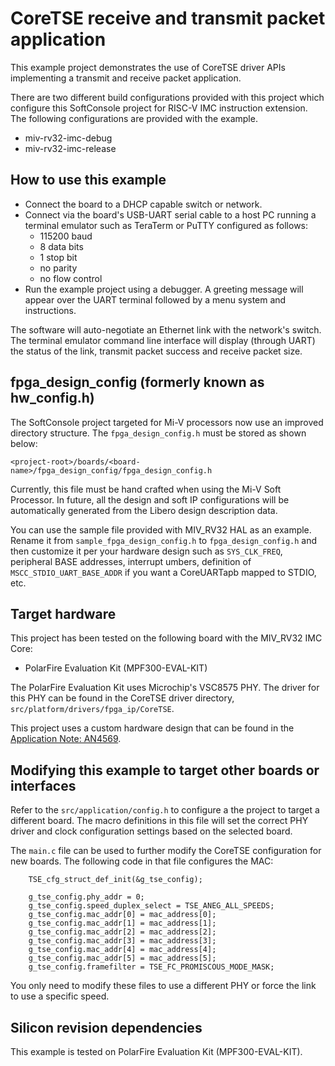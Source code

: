 # CoreTSE receive and transmit packet application

This example project demonstrates the use of CoreTSE driver APIs implementing a
transmit and receive packet application.

There are two different build configurations provided with this project which
configure this SoftConsole project for RISC-V IMC instruction extension.
The following configurations are provided with the example.

- miv-rv32-imc-debug
- miv-rv32-imc-release

## How to use this example

- Connect the board to a DHCP capable switch or network.
- Connect via the board's USB-UART serial cable to a host PC running a terminal
  emulator such as TeraTerm or PuTTY configured as follows:
   - 115200 baud
   - 8 data bits
   - 1 stop bit
   - no parity
   - no flow control
- Run the example project using a debugger. A greeting message will appear over
  the UART terminal followed by a menu system and instructions.

The software will auto-negotiate an Ethernet link with the network's switch.
The terminal emulator command line interface will display (through UART) the
status of the link, transmit packet success and receive packet size.

## fpga_design_config (formerly known as hw_config.h)

The SoftConsole project targeted for Mi-V processors now use an improved directory
structure.
The `fpga_design_config.h` must be stored as shown below:

`<project-root>/boards/<board-name>/fpga_design_config/fpga_design_config.h`

Currently, this file must be hand crafted when using the Mi-V Soft Processor.
In future, all the design and soft IP configurations will be automatically generated
from the Libero design description data.

You can use the sample file provided with MIV_RV32 HAL as an example.
Rename it from `sample_fpga_design_config.h` to `fpga_design_config.h` and then customize
it per your hardware design such as `SYS_CLK_FREQ`, peripheral BASE addresses, interrupt
umbers, definition of `MSCC_STDIO_UART_BASE_ADDR` if you want a CoreUARTapb mapped
to STDIO, etc.

## Target hardware

This project has been tested on the following board with the MIV_RV32 IMC Core:

- PolarFire Evaluation Kit (MPF300-EVAL-KIT)
  
The PolarFire Evaluation Kit uses Microchip's VSC8575 PHY.
The driver for this PHY can be found in the CoreTSE driver directory, `src/platform/drivers/fpga_ip/CoreTSE`.

This project uses a custom hardware design that can be found in the
[Application Note: AN4569][1].

[1]: https://www.microchip.com/en-us/application-notes/an4569

## Modifying this example to target other boards or interfaces

Refer to the `src/application/config.h` to configure a the project to target a different
board.
The macro definitions in this file will set the correct PHY driver and clock configuration
settings based on the selected board.

The `main.c` file can be used to further modify the CoreTSE configuration for new
boards.
The following code in that file configures the MAC:

``` {c}
    TSE_cfg_struct_def_init(&g_tse_config);

    g_tse_config.phy_addr = 0;
    g_tse_config.speed_duplex_select = TSE_ANEG_ALL_SPEEDS;
    g_tse_config.mac_addr[0] = mac_address[0];
    g_tse_config.mac_addr[1] = mac_address[1];
    g_tse_config.mac_addr[2] = mac_address[2];
    g_tse_config.mac_addr[3] = mac_address[3];
    g_tse_config.mac_addr[4] = mac_address[4];
    g_tse_config.mac_addr[5] = mac_address[5];
    g_tse_config.framefilter = TSE_FC_PROMISCOUS_MODE_MASK;
```

You only need to modify these files to use a different PHY or force the link to
use a specific speed.

## Silicon revision dependencies

This example is tested on PolarFire Evaluation Kit (MPF300-EVAL-KIT).
